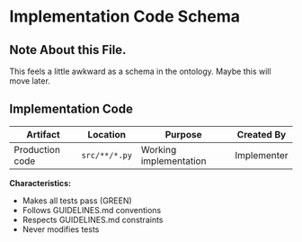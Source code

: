 # Implementation Code Schema

## Note About this File.

This feels a little awkward as a schema in the ontology.
Maybe this will move later.

## Implementation Code

| Artifact | Location | Purpose | Created By |
|----------|----------|---------|------------|
| Production code | `src/**/*.py` | Working implementation | Implementer |

**Characteristics:**
- Makes all tests pass (GREEN)
- Follows GUIDELINES.md conventions
- Respects GUIDELINES.md constraints
- Never modifies tests

